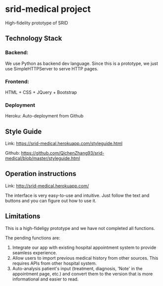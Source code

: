 # srid-medical project
High-fidelity prototype of SRID

## Technology Stack

### Backend: 
We use Python as backend dev language. Since this is a prototype, we just use SimpleHTTPServer to serve HTTP pages.
### Frontend:
HTML + CSS + JQuery + Bootstrap
### Deployment
Heroku: Auto-deployment from Github

## Style Guide

Link: https://srid-medical.herokuapp.com/styleguide.html

Github: https://github.com/QichenZhang93/srid-medical/blob/master/styleguide.html

## Operation instructions
Link: http://srid-medical.herokuapp.com/

The interface is very easy-to-use and intuitive. Just follow the text and buttons and you can figure out how to use it.

## Limitations

This is a high-fideligy prototype and we have not completed all functions.

The pending functions are:

1. Integrate our app with existing hospital appointment system to provide seamless experience.
2. Allow users to import previous medical history from other sources. This requires APIs from other hospital system.
3. Auto-analysis patient's input (treatment, diagnosis, 'Note' in the appointment page, etc.) and convert them to the version that is more informational and easier to read.